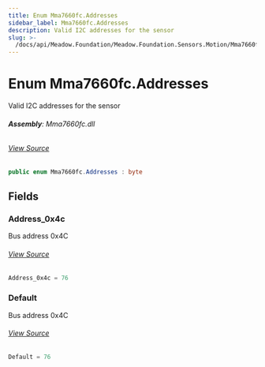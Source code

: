 ```yaml
---
title: Enum Mma7660fc.Addresses
sidebar_label: Mma7660fc.Addresses
description: Valid I2C addresses for the sensor
slug: >-
  /docs/api/Meadow.Foundation/Meadow.Foundation.Sensors.Motion/Mma7660fc.Addresses
---
```

# Enum Mma7660fc.Addresses
Valid I2C addresses for the sensor

###### **Assembly**: Mma7660fc.dll
###### [View Source](https://github.com/WildernessLabs/Meadow.Foundation.git/blob/develop/Source/Meadow.Foundation.Peripherals/Sensors.Motion.Mma7660fc/Driver/Mma7660fc.Addresses.cs#L8)
```csharp title="Declaration"
public enum Mma7660fc.Addresses : byte
```
## Fields
### Address_0x4c
Bus address 0x4C
###### [View Source](https://github.com/WildernessLabs/Meadow.Foundation.git/blob/develop/Source/Meadow.Foundation.Peripherals/Sensors.Motion.Mma7660fc/Driver/Mma7660fc.Addresses.cs#L13)
```csharp title="Declaration"
Address_0x4c = 76
```
### Default
Bus address 0x4C
###### [View Source](https://github.com/WildernessLabs/Meadow.Foundation.git/blob/develop/Source/Meadow.Foundation.Peripherals/Sensors.Motion.Mma7660fc/Driver/Mma7660fc.Addresses.cs#L17)
```csharp title="Declaration"
Default = 76
```
